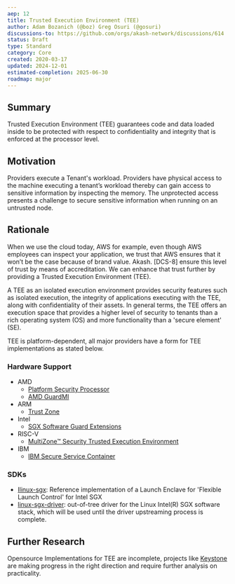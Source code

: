 ```yaml
---
aep: 12
title: Trusted Execution Environment (TEE)
author: Adam Bozanich (@boz) Greg Osuri (@gosuri)
discussions-to: https://github.com/orgs/akash-network/discussions/614
status: Draft
type: Standard
category: Core
created: 2020-03-17
updated: 2024-12-01
estimated-completion: 2025-06-30
roadmap: major
---
```


## Summary

Trusted Execution Environment (TEE) guarantees code and data loaded inside to be protected with respect to confidentiality and integrity that is enforced at the processor level.

## Motivation

Providers execute a Tenant's workload. Providers have physical access to the machine executing a tenant’s workload thereby can gain access to sensitive information by inspecting the memory. The unprotected access presents a challenge to secure sensitive information when running on an untrusted node.

## Rationale

When we use the cloud today, AWS for example, even though AWS employees can inspect your application, we trust that AWS ensures that it won’t be the case because of brand value. Akash. [DCS-8] ensure this level of trust by means of accreditation. We can enhance that trust further by providing a Trusted Execution Environment (TEE).

A TEE as an isolated execution environment provides security features such as isolated execution, the integrity of applications executing with the TEE, along with confidentiality of their assets. In general terms, the TEE offers an execution space that provides a higher level of security to tenants than a rich operating system (OS) and more functionality than a 'secure element' (SE).

TEE is platform-dependent, all major providers have a form for TEE implementations as stated below.

### Hardware Support

* AMD
  * [Platform Security Processor](https://www.amd.com/system/files/TechDocs/52740_16h_Models_30h-3Fh_BKDG.pdf)
  * [AMD GuardMI](https://www.amd.com/en/technologies/guardmi)
* ARM
  * [Trust Zone](http://www.openvirtualization.org/open-source-arm-trustzone.html)
* Intel
  * [SGX Software Guard Extensions](https://01.org/intel-softwareguard-extensions)
* RISC-V
  * [MultiZone™ Security Trusted Execution Environment](https://hex-five.com/multizone-security-sdk/)
* IBM
  * [IBM Secure Service Container](https://www.ibm.com/us-en/marketplace/secure-service-container)

### SDKs

* [Ilinux-sgx](https://github.com/intel/linux-sgx):  Reference implementation of a Launch Enclave for 'Flexible Launch Control' for Intel SGX
* [linux-sgx-driver](https://github.com/intel/linux-sgx-driver): out-of-tree driver for the Linux Intel(R) SGX software stack, which will be used until the driver upstreaming process is complete.

## Further Research

Opensource Implementations for TEE are incomplete, projects like [Keystone](http://docs.keystone-enclave.org/en/latest/) are making progress in the right direction and require further analysis on practicality.
